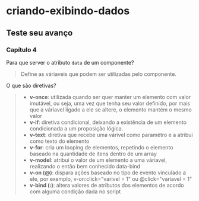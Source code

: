 # criando-exibindo-dados

## Teste seu avanço

### Capítulo 4

Para que server o atributo `data` de um componente?
  > Define as váriaveis que podem ser utilizadas pelo componente.

O que são diretivas?
> - **v-once**: utilizada quando ser quer manter um elemento com valor imutável, ou seja, uma vez que tenha seu valor definido, por mais que a váriavel ligado a ele se altere, o elemento mantém o mesmo valor
> - **v-if**: diretiva condicional, deixando a existência de um elemento condicionada a um proposição lógica.
> - **v-text**: diretiva que recebe uma várivel como paramêtro e a atribui como texto do elemento
> - **v-for**: cria um looping de elementos, repetindo o elemento baseado na quantidade de itens dentro de um array
> - **v-model**: atribui o valor de um elemento a uma váriavel, realizando o então bem conhecido data-bind
> - **v-on (@)**: dispara ações baseado no tipo de evento vinculado a ele, por exemplo, v-on:click="varivel = 1" ou @click="variavel = 1"
> - **v-bind (:)**: altera valores de atributos dos elementos de acordo com alguma condição dada no script
